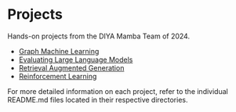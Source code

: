 # Projects

Hands-on projects from the DIYA Mamba Team of 2024.

- [Graph Machine Learning](graph)
- [Evaluating Large Language Models](llm_eval)
- [Retrieval Augmented Generation](rag)
- [Reinforcement Learning](rl)

For more detailed information on each project, refer to the individual README.md files located in their respective directories.
